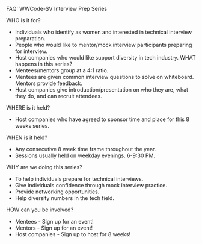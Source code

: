 FAQ: WWCode-SV Interview Prep Series


WHO is it for?
* Individuals who identify as women and interested in technical interview preparation. 
* People who would like to mentor/mock interview participants preparing for interview. 
* Host companies who would like support diversity in tech industry. 
WHAT happens in this series?
* Mentees/mentors group at a 4:1 ratio. 
* Mentees are given common interview questions to solve on whiteboard. Mentors provide feedback. 
* Host companies give introduction/presentation on who they are, what they do, and can recruit attendees. 


WHERE is it held?
* Host companies who have agreed to sponsor time and place for this 8 weeks series.


WHEN is it held?
* Any consecutive 8 week time frame throughout the year. 
* Sessions usually held on weekday evenings. 6-9:30 PM.


WHY are we doing this series?
* To help individuals prepare for technical interviews. 
* Give individuals confidence through mock interview practice. 
* Provide networking opportunities. 
* Help diversity numbers in the tech field. 


HOW can you be involved?
* Mentees - Sign up for an event!
* Mentors - Sign up for an event!
* Host companies - Sign up to host for 8 weeks!
